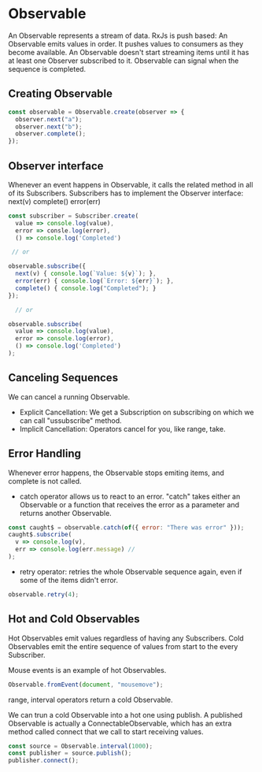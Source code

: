 # Observable
An Observable represents a stream of data.
RxJs is push based: An Observable emits values in order. It pushes values to consumers as they become available.
An Observable doesn't start streaming items until it has at least one Observer subscribed to it.
Observable can signal when the sequence is completed.

## Creating Observable
```javascript
const observable = Observable.create(observer => {
  observer.next("a");
  observer.next("b");
  observer.complete();
});
```

## Observer interface
Whenever an event happens in Observable, it calls the related method in all of its Subscribers. Subscribers has to implement the Observer interface:
  next(v)
  complete()
  error(err)

```javascript
const subscriber = Subscriber.create(
  value => console.log(value),
  error => consle.log(error),
  () => console.log('Completed')

 // or

observable.subscribe({
  next(v) { console.log(`Value: ${v}`); },
  error(err) { console.log(`Error: ${err}`); },
  complete() { console.log("Completed"); }
});

  // or

observable.subscribe(
  value => console.log(value),
  error => console.log(error),
  () => console.log('Completed')
);
```

## Canceling Sequences
We can cancel a running Observable.
- Explicit Cancellation: We get a Subscription on subscribing on which we can call "ussubscribe" method.
- Implicit Cancellation: Operators cancel for you, like range, take.

## Error Handling
Whenever error happens, the Observable stops emiting items, and complete is not called.

- catch operator allows us to react to an error. "catch" takes either an Observable or a function that receives the error as a parameter and returns another Observable.
```javascript
const caught$ = observable.catch(of({ error: "There was error" }));
caught$.subscribe(
  v => console.log(v),
  err => console.log(err.message) //
);
```

- retry operator: retries the whole Observable sequence again, even if some of the items didn't error.
```javascript
observable.retry(4);
```

## Hot and Cold Observables
Hot Observables emit values regardless of having any Subscribers.
Cold Observables emit the entire sequence of values from start to the every Subscriber.

Mouse events is an example of hot Observables.
```javascript
Observable.fromEvent(document, "mousemove");
```

range, interval operators return a cold Observable.

We can trun a cold Observable into a hot one using publish. A published Observable is actually a ConnectableObservable, which has an extra method called connect that we call to start receiving values.

```javascript
const source = Observable.interval(1000);
const publisher = source.publish();
publisher.connect();
```
